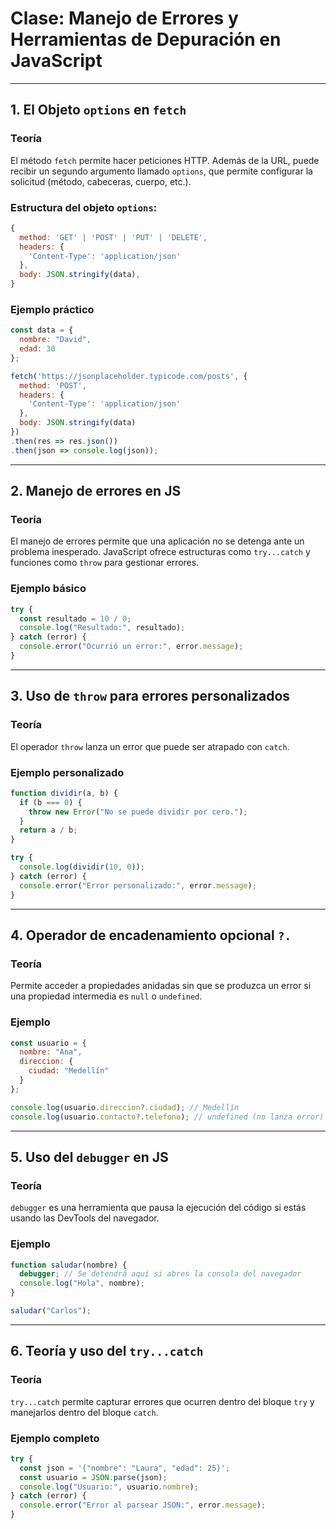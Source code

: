 
# Clase: Manejo de Errores y Herramientas de Depuración en JavaScript

---

## 1. El Objeto `options` en `fetch`

### Teoría

El método `fetch` permite hacer peticiones HTTP. Además de la URL, puede recibir un segundo argumento llamado `options`, que permite configurar la solicitud (método, cabeceras, cuerpo, etc.).

### Estructura del objeto `options`:

```js
{
  method: 'GET' | 'POST' | 'PUT' | 'DELETE',
  headers: {
    'Content-Type': 'application/json'
  },
  body: JSON.stringify(data),
}
```

### Ejemplo práctico

```js
const data = {
  nombre: "David",
  edad: 30
};

fetch('https://jsonplaceholder.typicode.com/posts', {
  method: 'POST',
  headers: {
    'Content-Type': 'application/json'
  },
  body: JSON.stringify(data)
})
.then(res => res.json())
.then(json => console.log(json));
```

---

## 2. Manejo de errores en JS

### Teoría

El manejo de errores permite que una aplicación no se detenga ante un problema inesperado. JavaScript ofrece estructuras como `try...catch` y funciones como `throw` para gestionar errores.

### Ejemplo básico

```js
try {
  const resultado = 10 / 0;
  console.log("Resultado:", resultado);
} catch (error) {
  console.error("Ocurrió un error:", error.message);
}
```

---

## 3. Uso de `throw` para errores personalizados

### Teoría

El operador `throw` lanza un error que puede ser atrapado con `catch`.

### Ejemplo personalizado

```js
function dividir(a, b) {
  if (b === 0) {
    throw new Error("No se puede dividir por cero.");
  }
  return a / b;
}

try {
  console.log(dividir(10, 0));
} catch (error) {
  console.error("Error personalizado:", error.message);
}
```

---

## 4. Operador de encadenamiento opcional `?.`

### Teoría

Permite acceder a propiedades anidadas sin que se produzca un error si una propiedad intermedia es `null` o `undefined`.

### Ejemplo

```js
const usuario = {
  nombre: "Ana",
  direccion: {
    ciudad: "Medellín"
  }
};

console.log(usuario.direccion?.ciudad); // Medellín
console.log(usuario.contacto?.telefono); // undefined (no lanza error)
```

---

## 5. Uso del `debugger` en JS

### Teoría

`debugger` es una herramienta que pausa la ejecución del código si estás usando las DevTools del navegador.

### Ejemplo

```js
function saludar(nombre) {
  debugger; // Se detendrá aquí si abres la consola del navegador
  console.log("Hola", nombre);
}

saludar("Carlos");
```

---

## 6. Teoría y uso del `try...catch`

### Teoría

`try...catch` permite capturar errores que ocurren dentro del bloque `try` y manejarlos dentro del bloque `catch`.

### Ejemplo completo

```js
try {
  const json = '{"nombre": "Laura", "edad": 25}';
  const usuario = JSON.parse(json);
  console.log("Usuario:", usuario.nombre);
} catch (error) {
  console.error("Error al parsear JSON:", error.message);
}
```
